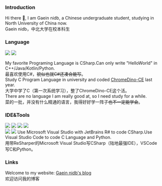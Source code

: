 ### Introduction

Hi there 👋, I am Gaein nidb, a Chinese undergraduate student, studying in North University of China now.  
Gaein nidb，中北大学在校本科生

### Language

[![](https://img.shields.io/badge/.Net-%23512bd4.svg?&style=flat-square&logo=c-sharp&logoColor=white)](https://docs.microsoft.com/en-us/dotnet/csharp/) 
![](https://img.shields.io/badge/MINGW-%23239120.svg?&style=flat-square&logo=c&logoColor=white)

My favorite Programing Language is CSharp.Can only write "HelloWorld" in C++/Java/Kotlin/Python.  
最喜欢使用C#，~~貌似也就C#还凑合能写~~。  
Study C Program Language in university and coded [ChromeDino-CE](https://github.com/nidbCN/ChromeDino-CE) last year.  
大学中学了C（第一次系统学习），整了ChromeDino-CE这个活。  
There are no language I am really good at, so I need study for a while.  
菜的一批，并没有什么精通的语言，我得好好学一阵子~~也不一定能学会~~。

### IDE&Tools

[![](https://img.shields.io/badge/IDE-Visual%20Studio-purple?style=flat-square&logo=visual-studio)](https://visualstudio.microsoft.com/zh-hans/)
[![](https://img.shields.io/badge/Tool-Visual%20Studio%20Code-blue?style=flat-square&logo=visual-studio-code)](https://code.visualstudio.com/) 
[![](https://img.shields.io/badge/Tool-ReSharper-%%23BD3777?style=flat-square&logo=jetbrains)](https://www.jetbrains.com/resharper/) 
[![](https://img.shields.io/badge/-Git-f05032?style=flat-square&logo=git&logoColor=white)](https://git-scm.com/)  
![](https://img.shields.io/badge/IDE-JetBrains%20CLion-%2322D890?style=flat-square&logo=jetbrains)
![](https://img.shields.io/badge/IDE-JetBrains%20Pycharm-%23BD3777?style=flat-square&logo=Pycharm)
Use Microsoft Visual Studio with JetBrains R# to code CSharp.Use Visual Studio Code to code C Language and Python.  
用带ReSharper的Microsoft Visual Studio写CSharp（陆地最强IDE），VSCode写C和Python。

### Links

Welcome to my website: [Gaein nidb's blog](https://blog.gaein.cn)  
欢迎访问我的博客
